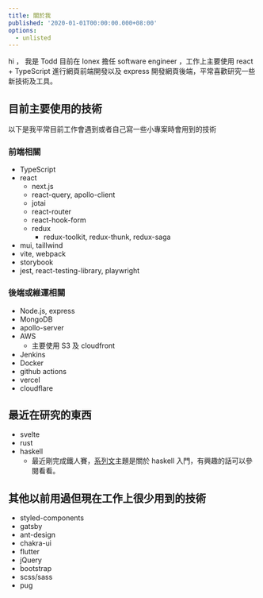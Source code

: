 ```yaml
---
title: 關於我
published: '2020-01-01T00:00:00.000+08:00'
options:
  - unlisted
---
```



hi ， 我是 Todd 目前在 Ionex 擔任 software engineer ，工作上主要使用 react + TypeScript 進行網頁前端開發以及 express 開發網頁後端，平常喜歡研究一些新技術及工具。



## 目前主要使用的技術

以下是我平常目前工作會遇到或者自己寫一些小專案時會用到的技術

### 前端相關

- TypeScript
- react
  - next.js
  - react-query, apollo-client
  - jotai
  - react-router  
  - react-hook-form
  - redux
    - redux-toolkit, redux-thunk, redux-saga
- mui, taillwind
- vite, webpack
- storybook
- jest, react-testing-library, playwright

### 後端或維運相關

- Node.js, express
- MongoDB
- apollo-server
- AWS
  - 主要使用 S3 及 cloudfront
- Jenkins
- Docker
- github actions
- vercel
- cloudflare
  
## 最近在研究的東西

- svelte
- rust
- haskell
  - 最近剛完成鐵人賽，[系列文](https://ithelp.ithome.com.tw/users/20159893/ironman/6439)主題是關於 haskell 入門，有興趣的話可以參閱看看。

## 其他以前用過但現在工作上很少用到的技術

- styled-components
- gatsby
- ant-design
- chakra-ui
- flutter
- jQuery
- bootstrap
- scss/sass
- pug

